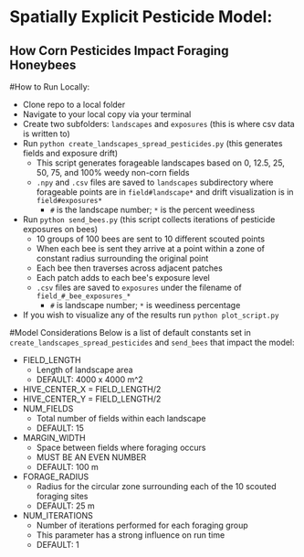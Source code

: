 Spatially Explicit Pesticide Model: 
=======================
How Corn Pesticides Impact Foraging Honeybees
-------------------------

#How to Run Locally:
* Clone repo to a local folder
* Navigate to your local copy via your terminal
* Create two subfolders: `landscapes` and `exposures` (this is where csv data is written to)
* Run `python create_landscapes_spread_pesticides.py` (this generates fields and exposure drift)
  * This script generates forageable landscapes based on 0, 12.5, 25, 50, 75, and 100% weedy non-corn fields
  * `.npy` and `.csv` files are saved to `landscapes` subdirectory where forageable points are in `field#landscape*` and drift visualization is in `field#exposures*`
    * `#` is the landscape number; `*` is the percent weediness
* Run `python send_bees.py` (this script collects iterations of pesticide exposures on bees)
  * 10 groups of 100 bees are sent to 10 different scouted points
  * When each bee is sent they arrive at a point within a zone of constant radius surrounding the original point
  * Each bee then traverses across adjacent patches
  * Each patch adds to each bee's exposure level
  * `.csv` files are saved to `exposures` under the filename of `field_#_bee_exposures_*`
    * `#` is landscape number; `*` is weediness percentage
* If you wish to visualize any of the results run `python plot_script.py`

#Model Considerations
Below is a list of default constants set in `create_landscapes_spread_pesticides` and `send_bees` that impact the model:
* FIELD_LENGTH
  * Length of landscape area
  * DEFAULT: 4000 x 4000 m^2
* HIVE_CENTER_X = FIELD_LENGTH/2
* HIVE_CENTER_Y = FIELD_LENGTH/2
* NUM_FIELDS
  * Total number of fields within each landscape
  * DEFAULT: 15
* MARGIN_WIDTH
  * Space between fields where foraging occurs
  * MUST BE AN EVEN NUMBER
  * DEFAULT: 100 m
* FORAGE_RADIUS
  * Radius for the circular zone surrounding each of the 10 scouted foraging sites
  * DEFAULT: 25 m
* NUM_ITERATIONS
  * Number of iterations performed for each foraging group
  * This parameter has a strong influence on run time
  * DEFAULT: 1

